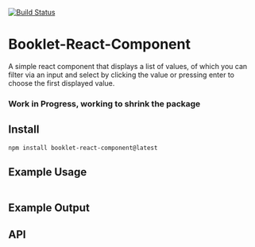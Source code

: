 [![Build Status](https://travis-ci.org/BaReinhard/Booklet-React-Component.png?branch=master)](https://travis-ci.org/BaReinhard/Booklet-React-Component)

# Booklet-React-Component
A simple react component that displays a list of values, of which you can filter via an input and select by clicking the value or pressing enter to choose the first displayed value.

### Work in Progress, working to shrink the package

## Install
```
npm install booklet-react-component@latest
```

## Example Usage


```

```

## Example Output

## API
